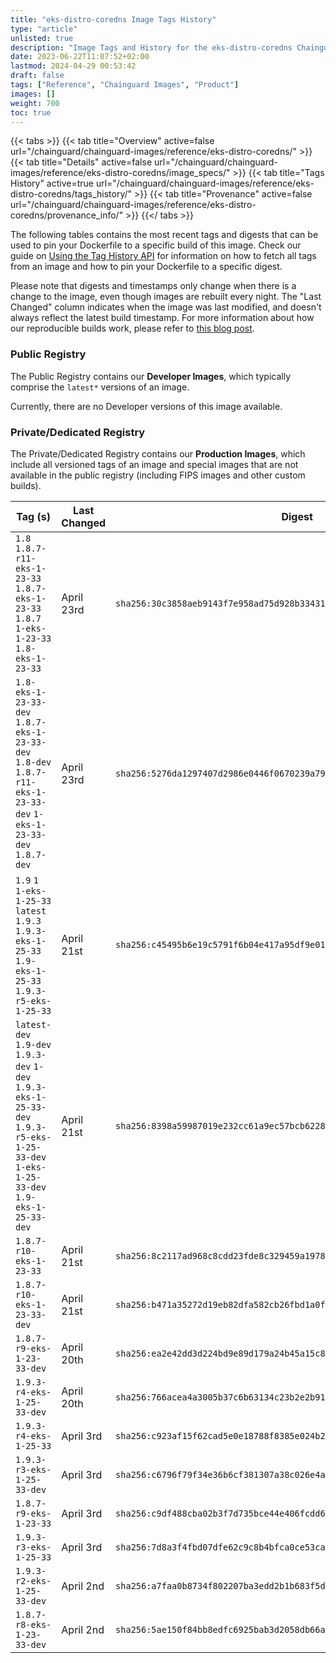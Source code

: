 ```yaml
---
title: "eks-distro-coredns Image Tags History"
type: "article"
unlisted: true
description: "Image Tags and History for the eks-distro-coredns Chainguard Image"
date: 2023-06-22T11:07:52+02:00
lastmod: 2024-04-29 00:53:42
draft: false
tags: ["Reference", "Chainguard Images", "Product"]
images: []
weight: 700
toc: true
---
```


{{< tabs >}}
{{< tab title="Overview" active=false url="/chainguard/chainguard-images/reference/eks-distro-coredns/" >}}
{{< tab title="Details" active=false url="/chainguard/chainguard-images/reference/eks-distro-coredns/image_specs/" >}}
{{< tab title="Tags History" active=true url="/chainguard/chainguard-images/reference/eks-distro-coredns/tags_history/" >}}
{{< tab title="Provenance" active=false url="/chainguard/chainguard-images/reference/eks-distro-coredns/provenance_info/" >}}
{{</ tabs >}}

The following tables contains the most recent tags and digests that can be used to pin your Dockerfile to a specific build of this image. Check our guide on [Using the Tag History API](/chainguard/chainguard-images/using-the-tag-history-api/) for information on how to fetch all tags from an image and how to pin your Dockerfile to a specific digest.

Please note that digests and timestamps only change when there is a change to the image, even though images are rebuilt every night. The "Last Changed" column indicates when the image was last modified, and doesn't always reflect the latest build timestamp. For more information about how our reproducible builds work, please refer to [this blog post](https://www.chainguard.dev/unchained/reproducing-chainguards-reproducible-image-builds).

### Public Registry
The Public Registry contains our **Developer Images**, which typically comprise the `latest*` versions of an image.

Currently, there are no Developer versions of this image available.

### Private/Dedicated Registry
The Private/Dedicated Registry contains our **Production Images**, which include all versioned tags of an image and special images that are not available in the public registry (including FIPS images and other custom builds).

| Tag (s)                                                                                                                                  | Last Changed | Digest                                                                    |
|------------------------------------------------------------------------------------------------------------------------------------------|--------------|---------------------------------------------------------------------------|
|  `1.8` `1.8.7-r11-eks-1-23-33` `1.8.7-eks-1-23-33` `1.8.7` `1-eks-1-23-33` `1.8-eks-1-23-33`                                             | April 23rd   | `sha256:30c3858aeb9143f7e958ad75d928b334319313af9803c6ddd28b4a6e624d4cff` |
|  `1.8-eks-1-23-33-dev` `1.8.7-eks-1-23-33-dev` `1.8-dev` `1.8.7-r11-eks-1-23-33-dev` `1-eks-1-23-33-dev` `1.8.7-dev`                     | April 23rd   | `sha256:5276da1297407d2986e0446f0670239a79ca2c98c3eb377fdc6e258421defdb6` |
|  `1.9` `1` `1-eks-1-25-33` `latest` `1.9.3` `1.9.3-eks-1-25-33` `1.9-eks-1-25-33` `1.9.3-r5-eks-1-25-33`                                 | April 21st   | `sha256:c45495b6e19c5791f6b04e417a95df9e01e68175112f3abb3e44326bf5b997bd` |
|  `latest-dev` `1.9-dev` `1.9.3-dev` `1-dev` `1.9.3-eks-1-25-33-dev` `1.9.3-r5-eks-1-25-33-dev` `1-eks-1-25-33-dev` `1.9-eks-1-25-33-dev` | April 21st   | `sha256:8398a59987019e232cc61a9ec57bcb62284b34aaceec98a2c56a8482fc7f3ecd` |
|  `1.8.7-r10-eks-1-23-33`                                                                                                                 | April 21st   | `sha256:8c2117ad968c8cdd23fde8c329459a197894b9a89b32113870f09345ed747cdc` |
|  `1.8.7-r10-eks-1-23-33-dev`                                                                                                             | April 21st   | `sha256:b471a35272d19eb82dfa582cb26fbd1a0f8f03b9c898a5c2d4d688c8aed4f354` |
|  `1.8.7-r9-eks-1-23-33-dev`                                                                                                              | April 20th   | `sha256:ea2e42dd3d224bd9e89d179a24b45a15c8603b4f3a141de5231db6ebb11989ad` |
|  `1.9.3-r4-eks-1-25-33-dev`                                                                                                              | April 20th   | `sha256:766acea4a3005b37c6b63134c23b2e2b911f8527e336c9213cd7f8890819b4d7` |
|  `1.9.3-r4-eks-1-25-33`                                                                                                                  | April 3rd    | `sha256:c923af15f62cad5e0e18788f8385e024b2c6d9218fb49c6f5360853fe5f56b01` |
|  `1.9.3-r3-eks-1-25-33-dev`                                                                                                              | April 3rd    | `sha256:c6796f79f34e36b6cf381307a38c026e4a514966cda434f1f425ef0f5b61ca35` |
|  `1.8.7-r9-eks-1-23-33`                                                                                                                  | April 3rd    | `sha256:c9df488cba02b3f7d735bce44e406fcdd65b0be45dd8aaa65452f4e55fcc2758` |
|  `1.9.3-r3-eks-1-25-33`                                                                                                                  | April 3rd    | `sha256:7d8a3f4fbd07dfe62c9c8b4bfca0ce53cad4a46e85fa10d750415776e5d6aa70` |
|  `1.9.3-r2-eks-1-25-33-dev`                                                                                                              | April 2nd    | `sha256:a7faa0b8734f802207ba3edd2b1b683f5d93d683638df0cd2bbef1d41c52d896` |
|  `1.8.7-r8-eks-1-23-33-dev`                                                                                                              | April 2nd    | `sha256:5ae150f84bb8edfc6925bab3d2058db66a02568b4bf57b547fd7256ef249ec9e` |

